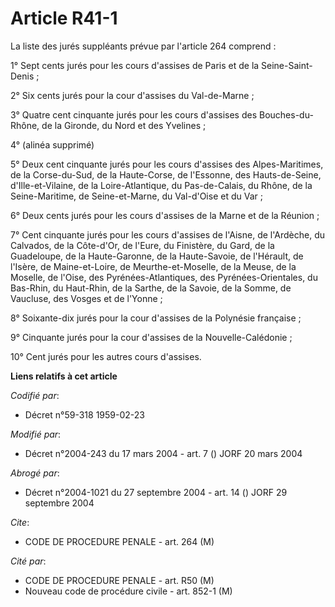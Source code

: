 # Article R41-1

La liste des jurés suppléants prévue par l'article 264 comprend :

1° Sept cents jurés pour les cours d'assises de Paris et de la Seine-Saint-Denis ;

2° Six cents jurés pour la cour d'assises du Val-de-Marne ;

3° Quatre cent cinquante jurés pour les cours d'assises des Bouches-du-Rhône, de la Gironde, du Nord et des Yvelines ;

4° (alinéa supprimé)

5° Deux cent cinquante jurés pour les cours d'assises des Alpes-Maritimes, de la Corse-du-Sud, de la Haute-Corse, de
l'Essonne, des Hauts-de-Seine, d'Ille-et-Vilaine, de la Loire-Atlantique, du Pas-de-Calais, du Rhône, de la Seine-Maritime,
de Seine-et-Marne, du Val-d'Oise et du Var ;

6° Deux cents jurés pour les cours d'assises de la Marne et de la Réunion ;

7° Cent cinquante jurés pour les cours d'assises de l'Aisne, de l'Ardèche, du Calvados, de la Côte-d'Or, de l'Eure, du
Finistère, du Gard, de la Guadeloupe, de la Haute-Garonne, de la Haute-Savoie, de l'Hérault, de l'Isère, de Maine-et-Loire,
de Meurthe-et-Moselle, de la Meuse, de la Moselle, de l'Oise, des Pyrénées-Atlantiques, des Pyrénées-Orientales, du Bas-Rhin,
du Haut-Rhin, de la Sarthe, de la Savoie, de la Somme, de Vaucluse, des Vosges et de l'Yonne ;

8° Soixante-dix jurés pour la cour d'assises de la Polynésie française ;

9° Cinquante jurés pour la cour d'assises de la Nouvelle-Calédonie ;

10° Cent jurés pour les autres cours d'assises.

**Liens relatifs à cet article**

_Codifié par_:

  - Décret n°59-318 1959-02-23

_Modifié par_:

  - Décret n°2004-243 du 17 mars 2004 - art. 7 () JORF 20 mars 2004

_Abrogé par_:

  - Décret n°2004-1021 du 27 septembre 2004 - art. 14 () JORF 29 septembre 2004

_Cite_:

  - CODE DE PROCEDURE PENALE - art. 264 (M)

_Cité par_:

  - CODE DE PROCEDURE PENALE - art. R50 (M)
  - Nouveau code de procédure civile - art. 852-1 (M)

